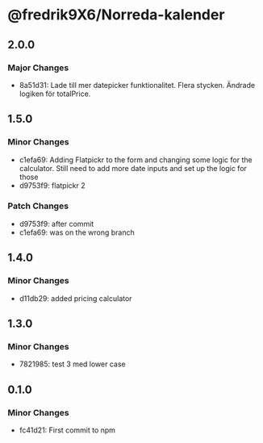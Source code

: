 # @fredrik9X6/Norreda-kalender

## 2.0.0

### Major Changes

- 8a51d31: Lade till mer datepicker funktionalitet. Flera stycken. Ändrade logiken för totalPrice.

## 1.5.0

### Minor Changes

- c1efa69: Adding Flatpickr to the form and changing some logic for the calculator. Still need to add more date inputs and set up the logic for those
- d9753f9: flatpickr 2

### Patch Changes

- d9753f9: after commit
- c1efa69: was on the wrong branch

## 1.4.0

### Minor Changes

- d11db29: added pricing calculator

## 1.3.0

### Minor Changes

- 7821985: test 3 med lower case

## 0.1.0

### Minor Changes

- fc41d21: First commit to npm
